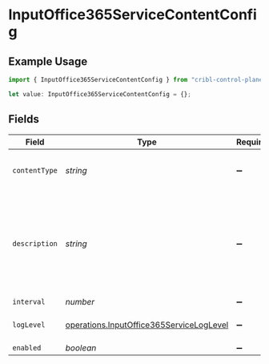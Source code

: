 # InputOffice365ServiceContentConfig

## Example Usage

```typescript
import { InputOffice365ServiceContentConfig } from "cribl-control-plane/models/operations";

let value: InputOffice365ServiceContentConfig = {};
```

## Fields

| Field                                                                                                | Type                                                                                                 | Required                                                                                             | Description                                                                                          |
| ---------------------------------------------------------------------------------------------------- | ---------------------------------------------------------------------------------------------------- | ---------------------------------------------------------------------------------------------------- | ---------------------------------------------------------------------------------------------------- |
| `contentType`                                                                                        | *string*                                                                                             | :heavy_minus_sign:                                                                                   | Office 365 Services API Content Type                                                                 |
| `description`                                                                                        | *string*                                                                                             | :heavy_minus_sign:                                                                                   | If interval type is minutes the value entered must evenly divisible by 60 or save will fail          |
| `interval`                                                                                           | *number*                                                                                             | :heavy_minus_sign:                                                                                   | N/A                                                                                                  |
| `logLevel`                                                                                           | [operations.InputOffice365ServiceLogLevel](../../models/operations/inputoffice365serviceloglevel.md) | :heavy_minus_sign:                                                                                   | Collector runtime Log Level                                                                          |
| `enabled`                                                                                            | *boolean*                                                                                            | :heavy_minus_sign:                                                                                   | N/A                                                                                                  |